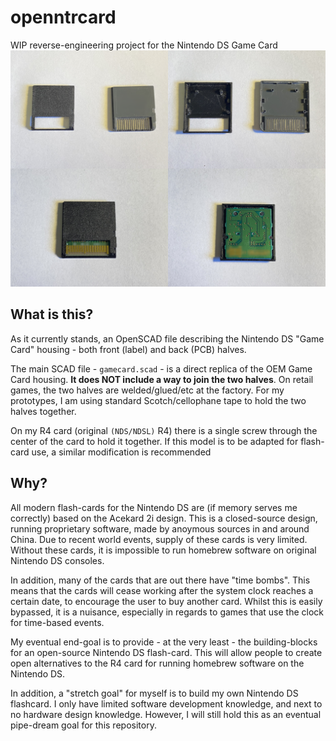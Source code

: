 # openntrcard
WIP reverse-engineering project for the Nintendo DS Game Card
![OpenNTRCard](pics/openntrcard.png)

## What is this?
As it currently stands, an OpenSCAD file describing the Nintendo DS "Game Card" housing - both front (label) and back (PCB) halves.

The main SCAD file - `gamecard.scad` - is a direct replica of the OEM Game Card housing.
**It does NOT include a way to join the two halves**. On retail games, the two halves are welded/glued/etc at the factory.
For my prototypes, I am using standard Scotch/cellophane tape to hold the two halves together.

On my R4 card (original `(NDS/NDSL)` R4) there is a single screw through the center of the card to hold it together.
If this model is to be adapted for flash-card use, a similar modification is recommended

## Why?
All modern flash-cards for the Nintendo DS are (if memory serves me correctly) based on the Acekard 2i design. 
This is a closed-source design, running proprietary software, made by anoymous sources in and around China.
Due to recent world events, supply of these cards is very limited.
Without these cards, it is impossible to run homebrew software on original Nintendo DS consoles.

In addition, many of the cards that are out there have "time bombs".
This means that the cards will cease working after the system clock reaches a certain date,
to encourage the user to buy another card.
Whilst this is easily bypassed, it is a nuisance, especially in regards to games that use the clock for time-based events.

My eventual end-goal is to provide - at the very least - the building-blocks for an open-source Nintendo DS flash-card.
This will allow people to create open alternatives to the R4 card for running homebrew software on the Nintendo DS.

In addition, a "stretch goal" for myself is to build my own Nintendo DS flashcard.
I only have limited software development knowledge, and next to no hardware design knowledge.
However, I will still hold this as an eventual pipe-dream goal for this repository.
